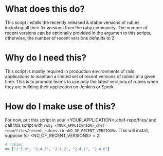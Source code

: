 # What does this do?

This script installs the recently released & stable versions of rubies including all their fix versions from the ruby community. The number of recent versions can be optionally provided in the argumen to this scripts, otherwise, the number of recent versions defaults to 2

# Why do I need this?

This script is mostly required in production environments of rails applications to maintain a limited set of recent versions of rubies at a given time. This is to promote teams to use only the latest versions of rubies when they are building their application on Jenkins or Spork

# How do I make use of this?

For now, put this script in your <YOUR_APPLICATION>_chef-repo/files/ and call this script with `ruby <YOUR_APPLICATION>_chef-repo/files/recent_rubies.rb <NO_OF_RECENT_VERSIONS>`. This will install, suppose for <NO_OF_RECENT_VERSIONS> = 2:
``` ruby
# rubies
=> ["2.5.0", "2.4.3", "2.4.2", "2.4.1", "2.4.0"]
```
